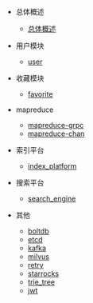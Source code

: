 - 总体概述
  - [总体概述](/content/README.md)

- 用户模块
  - [user](/content/user/user.md)

- 收藏模块
  - [favorite](/content/favorite/favorite.md)

- mapreduce
  - [mapreduce-grpc](/content/mapreduce/mapreduce-grpc.md)
  - [mapreduce-chan](/content/mapreduce/mapreduce-chan.md)

- 索引平台
  - [index_platform](/content/index_platform/index_platform.md)

- 搜索平台
  - [search_engine](/content/search_engine/search_engine.md)

- 其他
  - [boltdb](/content/other/boltdb.md)
  - [etcd](/content/other/etcd.md)
  - [kafka](/content/other/kafka.md)
  - [milvus](/content/other/milvus.md)
  - [retry](/content/other/retry.md)
  - [starrocks](/content/other/starrocks.md)
  - [trie_tree](/content/other/trie_tree.md)
  - [jwt](/content/other/jwt.md)


